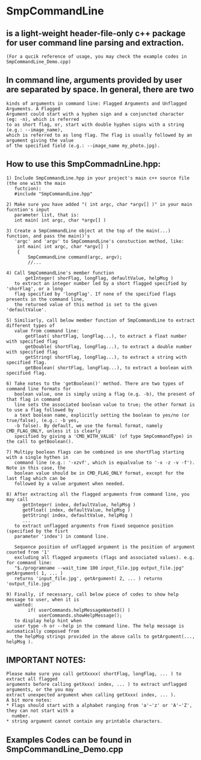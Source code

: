 # SmpCommandLine 
## is a light-weight header-file-only c++ package for user command line parsing and extraction.

    (For a qucik reference of usage, you may check the example codes in SmpCommandLine_Demo.cpp)
  
  ## In command line, arguments provided by user are separated by space. In general, there are two 
    kinds of arguments in command line: Flagged Arguments and Unflagged Arguments. A Flagged 
    Argument could start with a hyphen sign and a conjuncted character (eg: -n), which is referred
    to as short flag, or, start with double hyphen signs with a string (e.g.: --image_name), 
    which is referred to as long flag. The flag is usually followed by an argument giving the value
    of the specified field (e.g.: --image_name my_photo.jpg).
    
  ## How to use this SmpCommadnLine.hpp:
    1) Include SmpCommandLine.hpp in your project's main c++ source file (the one with the main 
       fuctcion):
       #include "SmpCommandLine.hpp"
    
    2) Make sure you have added "( int argc, char *argv[] )" in your main fucntion's input 
       parameter list, that is: 
       int main( int argc, char *argv[] ) 
    
    3) Create a SmpCommandLine object at the top of the main(...) function, and pass the main()'s
       'argc' and 'argv' to SmpCommandLine's constuction method, like: 
        int main( int argc, char *argv[] ) 
        {
            SmpCommandLine command(argc, argv); 
            //...
        
    4) Call SmpCommandLine's member function
           getInteger( shorFlag, longFlag, defaultValue, helpMsg )
       to extract an integer number led by a short flagged specified by 'shorFlag', or a long 
       flag specified by 'longFlag'. If none of the specified flags presents in the command line,
       the returned value of this method is set to the given 'defaultValue'.
    
    5) Similiarly, call below member function of SmpCommandLine to extract different types of 
       value from command line:
           getFloat( shortFlag, longFlag...), to extract a float number with specified flag
           getDouble( shortFlag, longFlag...), to extract a double number with specified flag
           getString( shortFlag, longFlag...), to extract a string with specified flag. 
           getBoolean( shortFlag, longFlag...), to extract a boolean with specified flag. 
    
    6) Take notes to the 'getBoolean()' method. There are two types of command line formats for 
       boolean value, one is simply using a flag (e.g. -b), the present of that flag in command
       line sets the associated boolean value to true; the other format is to use a flag followed by  
       a text boolean name, explicitly setting the boolean to yes/no (or true/false), (e.g.: -b yes, 
       -b false). By default, we use the formal format, namely CMD_FLAG_ONLY, unless it is clearly
       specified by giving a 'CMD_WITH_VALUE' (of type SmpCommandType) in the call to getBoolean().
    
    7) Multipy boolean flags can be combined in one shortFlag starting with a single hythen in 
       command line (e.g.: '-xzvf', which is equalvalue to '-x -z -v -f'). Note in this case, the 
       boolean value should be in CMD_FLAG_ONLY format, except for the last flag which can be 
       followed by a value argument when needed.
    
    8) After extracting all the flagged arguments from command line, you may call 
          getInteger( index, defaultValue, helpMsg )
          getFloat( index, defaultValue, helpMsg )
          getString( index, defaultValue, helpMsg )
          ...
       to extract unflagged arguments from fixed sequence position (specified by the fisrt 
       parameter 'index') in command line. 
       
       Sequence position of unflagged argument is the position of argument counted from '1' 
       excluding all flagged arguments (flags and associated values). e.g. for command line: 
       "$./programname --wait_time 100 input_file.jpg output_file.jpg" getArgument( 1, ... ) 
       returns 'input_file.jpg', getArgument( 2, ... ) returns 'output_file.jpg' 
      
    9) Finally, if necessary, call below piece of codes to show help message to user, when it is 
       wanted:
            if( userCommands.helpMessageWanted() )
                userCommands.showHelpMessage();
       to display help hint when 
       user type -h or --help in the command line. The help message is automatically composed from 
       the helpMsg strings provided in the above calls to getArgument(..., helpMsg ).
  
  ## IMPORTANT NOTES: 
    Please make sure you call getXxxxx( shortFlag, longFlag, ... ) to extract all flagged 
    arguments before calling getXxxx( index, ... ) to extract unflagged arguments, or the you may 
    extract unexpected argument when calling getXxxx( index, ... ). 
    A bit more notes:
    * Flags should start with a alphabet ranging from 'a'~'z' or 'A'~'Z', they can not start with a
      number.
    * string argument cannot contain any printable characters.
  
  ## Examples Codes can be found in SmpCommandLine_Demo.cpp
  
